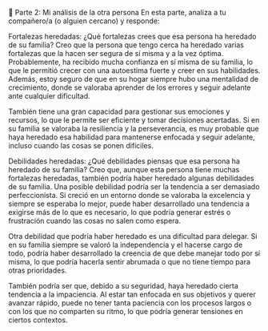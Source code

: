 💬 Parte 2: Mi análisis de la otra persona En esta parte, analiza a tu compañero/a (o alguien cercano) y responde:

Fortalezas heredadas: ¿Qué fortalezas crees que esa persona ha heredado de su familia? Creo que la persona que tengo cerca ha heredado varias fortalezas que la hacen ser segura de sí misma y a la vez óptima. Probablemente, ha recibido mucha confianza en sí misma de su familia, lo que le permitió crecer con una autoestima fuerte y creer en sus habilidades. Además, estoy seguro de que en su hogar siempre hubo una mentalidad de crecimiento, donde se valoraba aprender de los errores y seguir adelante ante cualquier dificultad.

También tiene una gran capacidad para gestionar sus emociones y recursos, lo que le permite ser eficiente y tomar decisiones acertadas. Si en su familia se valoraba la resiliencia y la perseverancia, es muy probable que haya heredado esa habilidad para mantenerse enfocada y seguir adelante, incluso cuando las cosas se ponen difíciles.

Debilidades heredadas: ¿Qué debilidades piensas que esa persona ha heredado de su familia? Creo que, aunque esta persona tiene muchas fortalezas heredadas, también podría haber heredado algunas debilidades de su familia. Una posible debilidad podría ser la tendencia a ser demasiado perfeccionista. Si creció en un entorno donde se valoraba la excelencia y siempre se esperaba lo mejor, puede haber desarrollado una tendencia a exigirse más de lo que es necesario, lo que podría generar estrés o frustración cuando las cosas no salen como espera.

Otra debilidad que podría haber heredado es una dificultad para delegar. Si en su familia siempre se valoró la independencia y el hacerse cargo de todo, podría haber desarrollado la creencia de que debe manejar todo por sí misma, lo que podría hacerla sentir abrumada o que no tiene tiempo para otras prioridades.

También podría ser que, debido a su seguridad, haya heredado cierta tendencia a la impaciencia. Al estar tan enfocada en sus objetivos y querer avanzar rápido, puede no tener tanta paciencia con los procesos largos o con los que no comparten su ritmo, lo que podría generar tensiones en ciertos contextos.

